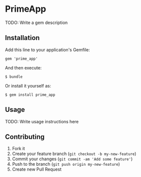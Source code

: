 # PrimeApp

TODO: Write a gem description

## Installation

Add this line to your application's Gemfile:

    gem 'prime_app'

And then execute:

    $ bundle

Or install it yourself as:

    $ gem install prime_app

## Usage

TODO: Write usage instructions here

## Contributing

1. Fork it
2. Create your feature branch (`git checkout -b my-new-feature`)
3. Commit your changes (`git commit -am 'Add some feature'`)
4. Push to the branch (`git push origin my-new-feature`)
5. Create new Pull Request
